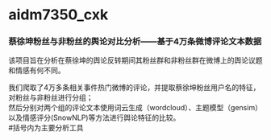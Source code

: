 # aidm7350_cxk
### 蔡徐坤粉丝与非粉丝的舆论对比分析——基于4万条微博评论文本数据  
该项目旨在分析在蔡徐坤的舆论反转期间其粉丝群和非粉丝群在微博上的舆论议题和情感有何不同。  
  
我们爬取了4万多条相关事件热门微博的评论，并提取蔡徐坤粉丝用户名的特征，对粉丝与非粉丝进行分组；  
然后分别对两个组的评论文本使用词云生成（wordcloud）、主题模型（gensim）以及情感评分(SnowNLP)等方法进行舆论特征的比较。  
#括号内为主要分析工具

